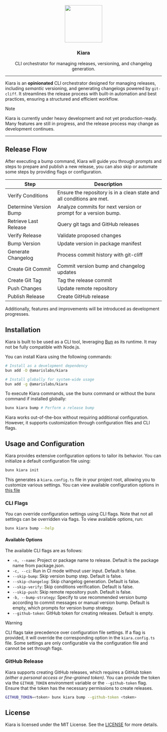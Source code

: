 <div align="center">

<img src="https://avatars.githubusercontent.com/u/193309391?s=200&v=4" align="center" width="120px" height="120px">

<h3>Kiara</h3>
<p>CLI orchestrator for managing releases, versioning, and changelog generation.<p>

</div>

---

Kiara is an **opinionated** CLI orchestrator designed for managing releases, including *semantic* versioning, and generating changelogs powered by `git-cliff`. It streamlines the release process with built-in automation and best practices, ensuring a structured and efficient workflow.

> [!NOTE]
> Kiara is currently under heavy development and not yet production-ready. Many features are still in progress, and the release process may change as development continues.

---

## Release Flow

After executing a bump command, Kiara will guide you through prompts and steps to prepare and publish a new release, you can also skip or automate some steps by providing flags or configuration.

| Step                   | Description                                                           |
| ---------------------- | --------------------------------------------------------------------- |
| Verify Conditions      | Ensure the repository is in a clean state and all conditions are met. |
| Determine Version Bump | Analyze commits for next version or prompt for a version bump.        |
| Retrieve Last Release  | Query git tags and GitHub releases                                    |
| Verify Release         | Validate proposed changes                                             |
| Bump Version           | Update version in package manifest                                    |
| Generate Changelog     | Process commit history with git-cliff                                 |
| Create Git Commit      | Commit version bump and changelog updates                             |
| Create Git Tag         | Tag the release commit                                                |
| Push Changes           | Update remote repository                                              |
| Publish Release        | Create GitHub release                                                 |

Additionally, features and improvements will be introduced as development progresses.

## Installation

Kiara is built to be used as a CLI tool, leveraging [Bun](https://bun.sh/) as its runtime. It may not be fully compatible with Node.js.

You can install Kiara using the following commands:

```bash
# Install as a development dependency
bun add -D @amarislabs/kiara

# Install globally for system-wide usage
bun add -g @amarislabs/kiara
```

To execute Kiara commands, use the bunx command or without the bunx command if installed globally:

```bash
bunx kiara bump # Perform a release bump
```

Kiara works out-of-the-box without requiring additional configuration. However, it supports customization through configuration files and CLI flags.

## Usage and Configuration

Kiara provides extensive configuration options to tailor its behavior. You can initialize a default configuration file using:

```bash
bunx kiara init
```

This generates a `kiara.config.ts` file in your project root, allowing you to customize various settings. You can view available configuration options in [this file](https://github.com/amarislabs/kiara/blob/master/src/kiara.d.ts)

### CLI Flags

You can override configuration settings using CLI flags. Note that not all settings can be overridden via flags. To view available options, run:

```bash
bunx kiara bump --help
```

#### Available Options

The available CLI flags are as follows:

- `-n, --name`: Project or package name to release. Default is the package name from package.json.
- `-c, --ci`: Run in CI mode without user input. Default is false.
- `--skip-bump`: Skip version bump step. Default is false.
- `--skip-changelog`: Skip changelog generation. Default is false.
- `--skip-verify`: Skip conditions verification. Default is false.
- `--skip-push`: Skip remote repository push. Default is false.
- `-b, --bump-strategy`: Specify to use recommended version bump according to commit messages or manual version bump. Default is empty, which prompts for version bump strategy.
- `--github-token`: GitHub token for creating releases. Default is empty.

> [!WARNING]
> CLI flags take precedence over configuration file settings. If a flag is provided, it will override the corresponding option in the `kiara.config.ts` file. Some settings are only configurable via the configuration file and cannot be set through flags.

### GitHub Release

Kiara supports creating GitHub releases, which requires a GitHub token *(either a personal access or fine-grained token)*. You can provide the token via the `GITHUB_TOKEN` environment variable or the `--github-token` flag. Ensure that the token has the necessary permissions to create releases.

```bash
GITHUB_TOKEN=<token> bunx kiara bump --github-token <token>
```

## License

Kiara is licensed under the MIT License. See the [LICENSE](https://github.com/amarislabs/kiara/blob/master/LICENSE) for more details.


